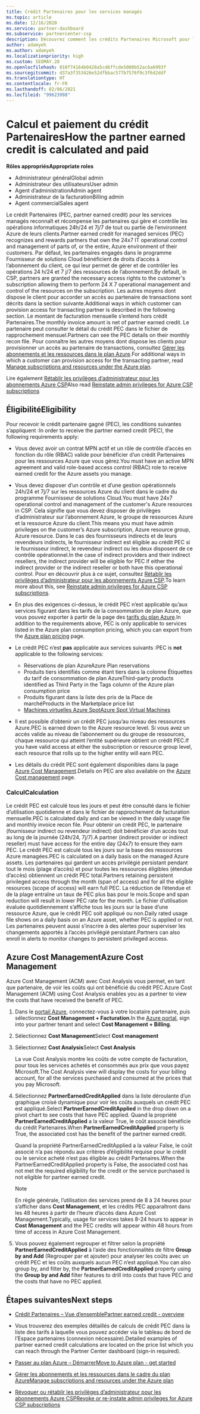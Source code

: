 ```yaml
---
title: Crédit Partenaires pour les services managés
ms.topic: article
ms.date: 12/16/2020
ms.service: partner-dashboard
ms.subservice: partnercenter-csp
description: Découvrez comment les crédits Partenaires Microsoft pour les services managés sont calculés et payés, et comment vérifier que vous êtes éligible.
author: adamyeh
ms.author: adamyeh
ms.localizationpriority: high
ms.custom: SEOMAY.20
ms.openlocfilehash: 010f74164b0428a5cd6ffcde5000b52ac6a6993f
ms.sourcegitcommit: d37a3f353426e52dfbbac577b7576f9c3f6d2ddf
ms.translationtype: HT
ms.contentlocale: fr-FR
ms.lasthandoff: 02/06/2021
ms.locfileid: "99623998"
---
```

# <a name="how-the-partner-earned-credit-is-calculated-and-paid"></a><span data-ttu-id="3c6be-103">Calcul et paiement du crédit Partenaires</span><span class="sxs-lookup"><span data-stu-id="3c6be-103">How the partner earned credit is calculated and paid</span></span>

<span data-ttu-id="3c6be-104">**Rôles appropriés**</span><span class="sxs-lookup"><span data-stu-id="3c6be-104">**Appropriate roles**</span></span>

- <span data-ttu-id="3c6be-105">Administrateur général</span><span class="sxs-lookup"><span data-stu-id="3c6be-105">Global admin</span></span>
- <span data-ttu-id="3c6be-106">Administrateur des utilisateurs</span><span class="sxs-lookup"><span data-stu-id="3c6be-106">User admin</span></span>
- <span data-ttu-id="3c6be-107">Agent d’administration</span><span class="sxs-lookup"><span data-stu-id="3c6be-107">Admin agent</span></span>
- <span data-ttu-id="3c6be-108">Administrateur de la facturation</span><span class="sxs-lookup"><span data-stu-id="3c6be-108">Billing admin</span></span>
- <span data-ttu-id="3c6be-109">Agent commercial</span><span class="sxs-lookup"><span data-stu-id="3c6be-109">Sales agent</span></span>

<span data-ttu-id="3c6be-110">Le crédit Partenaires (PEC, partner earned credit) pour les services managés reconnaît et récompense les partenaires qui gère et contrôle les opérations informatiques 24h/24 et 7j/7 de tout ou partie de l’environnent Azure de leurs clients.</span><span class="sxs-lookup"><span data-stu-id="3c6be-110">Partner earned credit for managed services (PEC) recognizes and rewards partners that own the 24x7 IT operational control and management of parts of, or the entire, Azure environment of their customers.</span></span> <span data-ttu-id="3c6be-111">Par défaut, les partenaires engagés dans le programme Fournisseur de solutions Cloud bénéficient de droits d’accès à l’abonnement du client, ce qui leur permet de gérer et de contrôler les opérations 24 h/24 et 7 j/7 des ressources de l’abonnement.</span><span class="sxs-lookup"><span data-stu-id="3c6be-111">By default, in CSP, partners are granted the necessary access rights to the customer's subscription allowing them to perform 24 X 7 operational management and control of the resources on the subscription.</span></span> <span data-ttu-id="3c6be-112">Les autres moyens dont dispose le client pour accorder un accès au partenaire de transactions sont décrits dans la section suivante.</span><span class="sxs-lookup"><span data-stu-id="3c6be-112">Additional ways in which customer can provision access for transacting partner is described in the following section.</span></span> <span data-ttu-id="3c6be-113">Le montant de facturation mensuelle s’entend hors crédit Partenaires.</span><span class="sxs-lookup"><span data-stu-id="3c6be-113">The monthly invoice amount is net of partner earned credit.</span></span> <span data-ttu-id="3c6be-114">Le partenaire peut consulter le détail du crédit PEC dans le fichier de rapprochement mensuel.</span><span class="sxs-lookup"><span data-stu-id="3c6be-114">Partners can see the PEC details on their monthly recon file.</span></span> <span data-ttu-id="3c6be-115">Pour connaître les autres moyens dont dispose les clients pour provisionner un accès au partenaire de transactions, consultez [Gérer les abonnements et les ressources dans le plan Azure](azure-plan-manage.md).</span><span class="sxs-lookup"><span data-stu-id="3c6be-115">For additional ways in which a customer can provision access for the transacting partner, read [Manage subscriptions and resources under the Azure plan](azure-plan-manage.md).</span></span>

<span data-ttu-id="3c6be-116">Lire également [Rétablir les privilèges d’administrateur pour les abonnements Azure CSP](revoke-reinstate-csp.md)</span><span class="sxs-lookup"><span data-stu-id="3c6be-116">Also read [Reinstate admin privileges for Azure CSP subscriptions](revoke-reinstate-csp.md)</span></span>

## <a name="eligibility"></a><span data-ttu-id="3c6be-117">Éligibilité</span><span class="sxs-lookup"><span data-stu-id="3c6be-117">Eligibility</span></span>

<span data-ttu-id="3c6be-118">Pour recevoir le crédit partenaire gagné (PEC), les conditions suivantes s’appliquent :</span><span class="sxs-lookup"><span data-stu-id="3c6be-118">In order to receive the partner earned credit (PEC), the following requirements apply:</span></span> 

- <span data-ttu-id="3c6be-119">Vous devez avoir un contrat MPN actif et un rôle de contrôle d’accès en fonction du rôle (RBAC) valide pour bénéficier d’un crédit Partenaires pour les ressources Azure que vous gérez.</span><span class="sxs-lookup"><span data-stu-id="3c6be-119">You must have an active MPN agreement and valid role-based access control (RBAC) role to receive earned credit for the Azure assets you manage.</span></span>

- <span data-ttu-id="3c6be-120">Vous devez disposer d’un contrôle et d’une gestion opérationnels 24h/24 et 7j/7 sur les ressources Azure du client dans le cadre du programme Fournisseur de solutions Cloud.</span><span class="sxs-lookup"><span data-stu-id="3c6be-120">You must have 24x7 operational control and management of the customer's Azure resources in CSP.</span></span> <span data-ttu-id="3c6be-121">Cela signifie que vous devez disposer de privilèges d’administrateur sur l’abonnement Azure, le groupe de ressources Azure et la ressource Azure du client.</span><span class="sxs-lookup"><span data-stu-id="3c6be-121">This means you must have admin privileges on the customer’s Azure subscription, Azure resource group, Azure resource.</span></span> <span data-ttu-id="3c6be-122">Dans le cas des fournisseurs indirects et de leurs revendeurs indirects, le fournisseur indirect est éligible au crédit PEC si le fournisseur indirect, le revendeur indirect ou les deux disposent de ce contrôle opérationnel.</span><span class="sxs-lookup"><span data-stu-id="3c6be-122">In the case of indirect providers and their indirect resellers, the indirect provider will be eligible for PEC if either the indirect provider or the indirect reseller or both have this operational control.</span></span> <span data-ttu-id="3c6be-123">Pour en découvrir plus à ce sujet, consultez [Rétablir les privilèges d’administrateur pour les abonnements Azure CSP](./revoke-reinstate-csp.md).</span><span class="sxs-lookup"><span data-stu-id="3c6be-123">To learn more about this, see [Reinstate admin privileges for Azure CSP subscriptions](./revoke-reinstate-csp.md).</span></span>

- <span data-ttu-id="3c6be-124">En plus des exigences ci-dessus, le crédit PEC n’est applicable qu’aux services figurant dans les tarifs de la consommation de plan Azure, que vous pouvez exporter à partir de la page des [tarifs du plan Azure](https://partner.microsoft.com/commerce/sales).</span><span class="sxs-lookup"><span data-stu-id="3c6be-124">In addition to the requirements above, PEC is only applicable to services listed in the Azure plan consumption pricing, which you can export from the [Azure plan pricing](https://partner.microsoft.com/commerce/sales) page.</span></span>

- <span data-ttu-id="3c6be-125">Le crédit PEC n’est **pas** applicable aux services suivants :</span><span class="sxs-lookup"><span data-stu-id="3c6be-125">PEC is **not** applicable to the following services:</span></span>
    - <span data-ttu-id="3c6be-126">Réservations de plan Azure</span><span class="sxs-lookup"><span data-stu-id="3c6be-126">Azure Plan reservations</span></span>
    - <span data-ttu-id="3c6be-127">Produits tiers identifiés comme étant tiers dans la colonne Étiquettes du tarif de consommation de plan Azure</span><span class="sxs-lookup"><span data-stu-id="3c6be-127">Third-party products identified as Third Party in the Tags column of the Azure plan consumption price</span></span>
    - <span data-ttu-id="3c6be-128">Produits figurant dans la liste des prix de la Place de marché</span><span class="sxs-lookup"><span data-stu-id="3c6be-128">Products in the Marketplace price list</span></span>
    - [<span data-ttu-id="3c6be-129">Machines virtuelles Azure Spot</span><span class="sxs-lookup"><span data-stu-id="3c6be-129">Azure Spot Virtual Machines</span></span>](https://partner.microsoft.com/resources/collection/azure-spot-in-csp#/)

- <span data-ttu-id="3c6be-130">Il est possible d’obtenir un crédit PEC jusqu’au niveau des ressources Azure.</span><span class="sxs-lookup"><span data-stu-id="3c6be-130">PEC is earned down to the Azure resource level.</span></span> <span data-ttu-id="3c6be-131">Si vous avez un accès valide au niveau de l’abonnement ou du groupe de ressources, chaque ressource qui atteint l’entité supérieure obtient un crédit PEC.</span><span class="sxs-lookup"><span data-stu-id="3c6be-131">If you have valid access at either the subscription or resource group level, each resource that rolls up to the higher entity will earn PEC.</span></span>

- <span data-ttu-id="3c6be-132">Les détails du crédit PEC sont également disponibles dans la page [Azure Cost Management](/azure/cost-management-billing/costs/get-started-partners).</span><span class="sxs-lookup"><span data-stu-id="3c6be-132">Details on PEC are also available on the [Azure Cost management](/azure/cost-management-billing/costs/get-started-partners) page.</span></span>

### <a name="calculation"></a><span data-ttu-id="3c6be-133">Calcul</span><span class="sxs-lookup"><span data-stu-id="3c6be-133">Calculation</span></span>

<span data-ttu-id="3c6be-134">Le crédit PEC est calculé tous les jours et peut être consulté dans le fichier d’utilisation quotidienne et dans le fichier de rapprochement de facturation mensuelle.</span><span class="sxs-lookup"><span data-stu-id="3c6be-134">PEC is calculated daily and can be viewed in the daily usage file and monthly invoice recon file.</span></span> <span data-ttu-id="3c6be-135">Pour obtenir un crédit PEC, le partenaire (fournisseur indirect ou revendeur indirect) doit bénéficier d’un accès tout au long de la journée (24h/24, 7j/7).</span><span class="sxs-lookup"><span data-stu-id="3c6be-135">A partner (indirect provider or indirect reseller) must have access for the entire day (24x7) to ensure they earn PEC.</span></span> <span data-ttu-id="3c6be-136">Le crédit PEC est calculé tous les jours sur la base des ressources Azure managées.</span><span class="sxs-lookup"><span data-stu-id="3c6be-136">PEC is calculated on a daily basis on the managed Azure assets.</span></span> <span data-ttu-id="3c6be-137">Les partenaires qui gardent un accès privilégié persistant pendant tout le mois (plage d’accès) et pour toutes les ressources éligibles (étendue d’accès) obtiennent un crédit PEC total.</span><span class="sxs-lookup"><span data-stu-id="3c6be-137">Partners retaining persistent privileged access through the month (span of access) and for all the eligible resources (scope of access) will earn full PEC.</span></span> <span data-ttu-id="3c6be-138">La réduction de l’étendue et de la plage entraîne un taux de PEC plus bas pour le mois.</span><span class="sxs-lookup"><span data-stu-id="3c6be-138">Scope and span reduction will result in lower PEC rate for the month.</span></span> <span data-ttu-id="3c6be-139">Le fichier d’utilisation évaluée quotidiennement s’affiche tous les jours sur la base d’une ressource Azure, que le crédit PEC soit appliqué ou non.</span><span class="sxs-lookup"><span data-stu-id="3c6be-139">Daily rated usage file shows on a daily basis on an Azure asset, whether PEC is applied or not.</span></span> <span data-ttu-id="3c6be-140">Les partenaires peuvent aussi s’inscrire à des alertes pour superviser les changements apportés à l’accès privilégié persistant.</span><span class="sxs-lookup"><span data-stu-id="3c6be-140">Partners can also enroll in alerts to monitor changes to persistent privileged access.</span></span>

## <a name="azure-cost-management"></a><span data-ttu-id="3c6be-141">Azure Cost Management</span><span class="sxs-lookup"><span data-stu-id="3c6be-141">Azure Cost Management</span></span>

<span data-ttu-id="3c6be-142">Azure Cost Management (ACM) avec Cost Analysis vous permet, en tant que partenaire, de voir les coûts qui ont bénéficié du crédit PEC.</span><span class="sxs-lookup"><span data-stu-id="3c6be-142">Azure Cost Management (ACM) using Cost Analysis enables you as a partner to view the costs that have received the benefit of PEC.</span></span>  

1. <span data-ttu-id="3c6be-143">Dans le [portail Azure](https://portal.azure.com), connectez-vous à votre locataire partenaire, puis sélectionnez **Cost Management + Facturation**.</span><span class="sxs-lookup"><span data-stu-id="3c6be-143">In the [Azure portal](https://portal.azure.com), sign into your partner tenant and select **Cost Management + Billing**.</span></span>

2. <span data-ttu-id="3c6be-144">Sélectionnez **Cost Management**</span><span class="sxs-lookup"><span data-stu-id="3c6be-144">Select **Cost management**</span></span>

3. <span data-ttu-id="3c6be-145">Sélectionnez **Cost Analysis**</span><span class="sxs-lookup"><span data-stu-id="3c6be-145">Select **Cost Analysis**</span></span>

   <span data-ttu-id="3c6be-146">La vue Cost Analysis montre les coûts de votre compte de facturation, pour tous les services achetés et consommés aux prix que vous payez Microsoft.</span><span class="sxs-lookup"><span data-stu-id="3c6be-146">The Cost Analysis view will display the costs for your billing account, for all the services purchased and consumed at the prices that you pay Microsoft.</span></span>

4. <span data-ttu-id="3c6be-147">Sélectionnez **PartnerEarnedCreditApplied** dans la liste déroulante d’un graphique croisé dynamique pour voir les coûts auxquels un crédit PEC est appliqué.</span><span class="sxs-lookup"><span data-stu-id="3c6be-147">Select **PartnerEarnedCreditApplied** in the drop down on a pivot chart to see costs that have PEC applied.</span></span> <span data-ttu-id="3c6be-148">Quand la propriété **PartnerEarnedCreditApplied** a la valeur True, le coût associé bénéficie du crédit Partenaires.</span><span class="sxs-lookup"><span data-stu-id="3c6be-148">When **PartnerEarnedCreditApplied** property is True, the associated cost has the benefit of the partner earned credit.</span></span> 

   <span data-ttu-id="3c6be-149">Quand la propriété PartnerEarnedCreditApplied a la valeur False, le coût associé n’a pas répondu aux critères d’éligibilité requise pour le crédit ou le service acheté n’est pas éligible au crédit Partenaires.</span><span class="sxs-lookup"><span data-stu-id="3c6be-149">When the PartnerEarnedCreditApplied property is False, the associated cost has not met the required eligibility for the credit or the service purchased is not eligible for partner earned credit.</span></span>

   >[!NOTE] 
   ><span data-ttu-id="3c6be-150">En règle générale, l’utilisation des services prend de 8 à 24 heures pour s’afficher dans **Cost Management**, et les crédits PEC apparaîtront dans les 48 heures à partir de l’heure d’accès dans Azure Cost Management.</span><span class="sxs-lookup"><span data-stu-id="3c6be-150">Typically, usage for services takes 8-24 hours to appear in **Cost Management** and the PEC credits will appear within 48 hours from time of access in Azure Cost Management.</span></span>

5. <span data-ttu-id="3c6be-151">Vous pouvez également regrouper et filtrer selon la propriété **PartnerEarnedCreditApplied** à l’aide des fonctionnalités de filtre **Group by and Add** (Regrouper par et ajouter) pour analyser les coûts avec un crédit PEC et les coûts auxquels aucun PEC n’est appliqué.</span><span class="sxs-lookup"><span data-stu-id="3c6be-151">You can also group by, and filter by, the **PartnerEarnedCreditApplied** property using the **Group by and Add** filter features to drill into costs that have PEC and the costs that have no PEC applied.</span></span>

## <a name="next-steps"></a><span data-ttu-id="3c6be-152">Étapes suivantes</span><span class="sxs-lookup"><span data-stu-id="3c6be-152">Next steps</span></span>

- [<span data-ttu-id="3c6be-153">Crédit Partenaires – Vue d’ensemble</span><span class="sxs-lookup"><span data-stu-id="3c6be-153">Partner earned credit - overview</span></span>](partner-earned-credit.md)

- <span data-ttu-id="3c6be-154">Vous trouverez des exemples détaillés de calculs de crédit PEC dans la liste des tarifs à laquelle vous pouvez accéder via le tableau de bord de l’Espace partenaires (connexion nécessaire).</span><span class="sxs-lookup"><span data-stu-id="3c6be-154">Detailed examples of partner earned credit calculations are located on the price list which you can reach through the Partner Center dashboard (sign-in required).</span></span>

- [<span data-ttu-id="3c6be-155">Passer au plan Azure – Démarrer</span><span class="sxs-lookup"><span data-stu-id="3c6be-155">Move to Azure plan - get started</span></span>](azure-plan-get-started.md)

- [<span data-ttu-id="3c6be-156">Gérer les abonnements et les ressources dans le cadre du plan Azure</span><span class="sxs-lookup"><span data-stu-id="3c6be-156">Manage subscriptions and resources under the Azure plan</span></span>](azure-plan-manage.md)

- [<span data-ttu-id="3c6be-157">Révoquer ou rétablir les privilèges d’administrateur pour les abonnements Azure CSP</span><span class="sxs-lookup"><span data-stu-id="3c6be-157">Revoke or re-instate admin privileges for Azure CSP subscriptions</span></span>](revoke-reinstate-csp.md)
